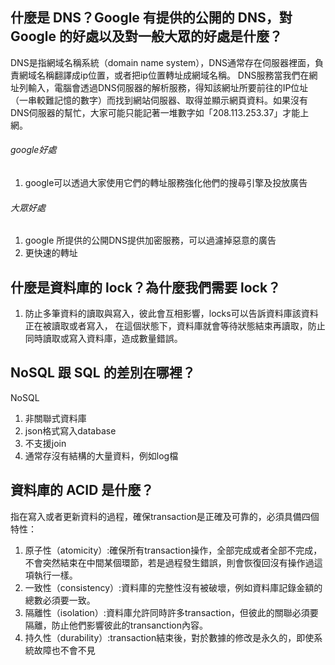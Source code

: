 ## 什麼是 DNS？Google 有提供的公開的 DNS，對 Google 的好處以及對一般大眾的好處是什麼？
DNS是指網域名稱系統（domain name system），DNS通常存在伺服器裡面，負責網域名稱翻譯成ip位置，或者把ip位置轉址成網域名稱。
DNS服務當我們在網址列輸入，電腦會透過DNS伺服器的解析服務，得知該網址所要前往的IP位址（一串較難記憶的數字）而找到網站伺服器、取得並顯示網頁資料。如果沒有DNS伺服器的幫忙，大家可能只能記著一堆數字如「208.113.253.37」才能上網。

###### google好處
1. google可以透過大家使用它們的轉址服務強化他們的搜尋引擎及投放廣告

###### 大眾好處
1. google 所提供的公開DNS提供加密服務，可以過濾掉惡意的廣告
2. 更快速的轉址

## 什麼是資料庫的 lock？為什麼我們需要 lock？
1. 防止多筆資料的讀取與寫入，彼此會互相影響，locks可以告訴資料庫該資料正在被讀取或者寫入，
在這個狀態下，資料庫就會等待狀態結束再讀取，防止同時讀取或寫入資料庫，造成數量錯誤。

## NoSQL 跟 SQL 的差別在哪裡？
NoSQL
1. 非關聯式資料庫
2. json格式寫入database
3. 不支援join
4. 通常存沒有結構的大量資料，例如log檔

## 資料庫的 ACID 是什麼？
指在寫入或者更新資料的過程，確保transaction是正確及可靠的，必須具備四個特性：
1. 原子性（atomicity）:確保所有transaction操作，全部完成或者全部不完成，不會突然結束在中間某個環節，若是過程發生錯誤，則會恢復回沒有操作過這項執行一樣。
2. 一致性（consistency）:資料庫的完整性沒有被破壞，例如資料庫記錄金額的總數必須要一致。
3. 隔離性（isolation）:資料庫允許同時許多transaction，但彼此的關聯必須要隔離，防止他們影響彼此的transanction內容。
4. 持久性（durability）:transaction結束後，對於數據的修改是永久的，即使系統故障也不會不見